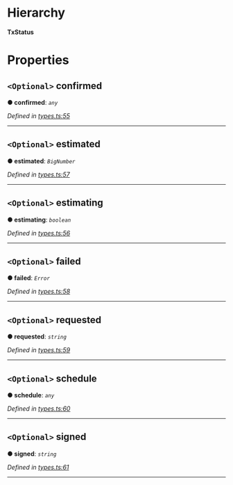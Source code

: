 

# Hierarchy

**TxStatus**

# Properties

<a id="confirmed"></a>

## `<Optional>` confirmed

**● confirmed**: *`any`*

*Defined in [types.ts:55](https://github.com/paritytech/js-libs/blob/a8a861f/packages/light.js/src/types.ts#L55)*

___
<a id="estimated"></a>

## `<Optional>` estimated

**● estimated**: *`BigNumber`*

*Defined in [types.ts:57](https://github.com/paritytech/js-libs/blob/a8a861f/packages/light.js/src/types.ts#L57)*

___
<a id="estimating"></a>

## `<Optional>` estimating

**● estimating**: *`boolean`*

*Defined in [types.ts:56](https://github.com/paritytech/js-libs/blob/a8a861f/packages/light.js/src/types.ts#L56)*

___
<a id="failed"></a>

## `<Optional>` failed

**● failed**: *`Error`*

*Defined in [types.ts:58](https://github.com/paritytech/js-libs/blob/a8a861f/packages/light.js/src/types.ts#L58)*

___
<a id="requested"></a>

## `<Optional>` requested

**● requested**: *`string`*

*Defined in [types.ts:59](https://github.com/paritytech/js-libs/blob/a8a861f/packages/light.js/src/types.ts#L59)*

___
<a id="schedule"></a>

## `<Optional>` schedule

**● schedule**: *`any`*

*Defined in [types.ts:60](https://github.com/paritytech/js-libs/blob/a8a861f/packages/light.js/src/types.ts#L60)*

___
<a id="signed"></a>

## `<Optional>` signed

**● signed**: *`string`*

*Defined in [types.ts:61](https://github.com/paritytech/js-libs/blob/a8a861f/packages/light.js/src/types.ts#L61)*

___

